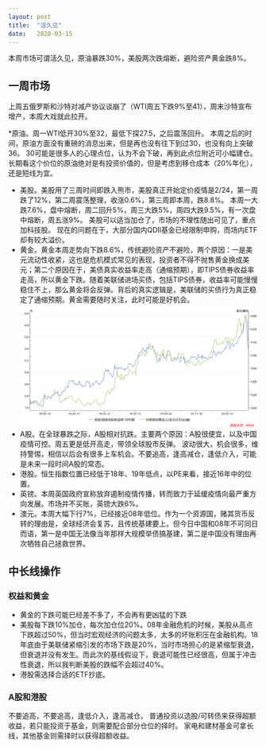 ```yaml
---
layout: post
title:  "活久见"
date:   2020-03-15
---
```


本周市场可谓活久见，原油暴跌30%，美股两次跌熔断，避险资产黄金跌8%。

## 一周市场

上周五俄罗斯和沙特对减产协议谈崩了（WTI周五下跌9%至41），周末沙特宣布增产，本周大戏就此拉开。

*原油。周一WTI低开30%至32，最低下探27.5，之后震荡回升。
本周之后的时间，原油方面没有重磅的消息出来，但是再也没有往下到过30，也没有向上突破36。
30可能是很多人的心理点位，认为不会下破，再到此点位附近可小幅建仓。
长期看这个价位的原油绝对是有投资价值的，但是考虑到移仓成本（20%年化），还是短线为宜。
* 美股。美股用了三周时间即跌入熊市，美股真正开始定价疫情是2/24，第一周跌了12%，第二周震荡整理，收涨0.6%，第三周即本周，跌8.8%。
本周一大跌7.6%，盘中熔断，周二回升5%，周三大跌5%，周四大跌9.5%，有一次盘中熔断，周五涨9%。
美股可以适当加仓了，市场的不理性随出可见了，重点加科技股。
现在的问题在于，大部分国内QDII基金已经限制申购，而场内ETF却有较大溢价。
* 黄金。黄金本周走势向下跌8.6%，传统避险资产不避险，两个原因：一是美元流动性收紧，这也是危机模式常见的表现，投资者不得不抛售黄金换成美元；第二个原因在于，美债真实收益率走高（通缩预期），即TIPS债券收益率走高，所以黄金下跌。随着美联储进场买债，包括TIPS债券，收益率可能慢慢稳住不上，那么黄金将会反弹。背后的真实逻辑是，美联储的买债行为真正稳定了通缩预期。黄金需要随时关注，此时可能是好机会。
![XAU](/images/20-03-15-XAUnTIPS.png)
* A股。在全球暴跌之际，A股相对抗跌。主要两个原因：A股很便宜，以及中国疫情可控。周五更是低开高走，带领全球股市反弹。
波动很大，机会很多，维持警惕，相信以后会有很多上车机会。不要追高，逢高减仓，逢低介入，可能是未来一段时间A股的常态。
* 港股。恒生指数位置已经低于18年、19年低点，以PE来看，接近16年中的位置。
* 英镑。本周英国政府宣称放弃遏制疫情传播，转而致力于延缓疫情向最严重方向发展。市场并不买账，英镑大跌6%。
* 澳元。本周大幅下行7%，已经接近08年低位。作为一个资源国，赌其货币反转的理由是，全球经济会复苏，且传统基建要上。但今日中国和08年不可同日而语，第一是中国无法像当年那样大规模举债搞基建，第二是中国没有理由再次牺牲自己拯救世界。

## 中长线操作

### 权益和黄金

* 黄金的下跌可能已经差不多了，不会再有更凶猛的下跌
* 美股每下跌10%加仓，每次加仓位20%。08年金融危机的时候，美股从高点下跌超过50%，但当时宏观经济的问题太多，太多的坏账积压在金融机构。18年底由于美联储紧缩引发的市场下跌是20%，当时市场担心的是紧缩型衰退，但衰退并没有发生。而此次的基线假设下，衰退可能性已经很高，但属于冲击性衰退，所以我判断美股的跌幅不会超过40%。
* 港股需选择合适的ETF抄底。

### A股和港股
不要追高，不要追高，逢低介入，逢高减仓。
普通投资以选股/可转债来获得超额收益，若只能投资于基金，则需要配合部分仓位的择时。
家电和建材基金可拿长线，其他基金则需择时以获得超额收益。


